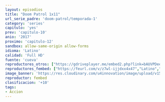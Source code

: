 ```yaml
---
layout: episodios
title: "Doom Patrol 1x11"
url_serie_padre: 'doom-patrol/temporada-1'
category: 'series'
capitulo: 'yes'
prev: 'capitulo-10'
anio: '2017'
proximo: 'capitulo-12'
sandbox: allow-same-origin allow-forms
idioma: 'Latino'
calidad: 'Full HD'
fuente: 'cueva'
reproductores_otros: ["https://gdriveplayer.me/embed2.php?link=bAUVPDeeQA0rrDu5A6n3hwosnOXUrhaYWhDArZLwdKzlFHPkXMMVkzmg3jgauRzwmKcCdVNYdwQPLA2d9DqPF6lRaawjD5bpWAls0sVQZl5Dvty5NHUzEMPRGA3S8teYpiWPk%252BpPY2gEDOaPYHTr2B7Bh0zrz8eaNIN%252F7h3CsNfjy4EWTx7Rno%252BJ0Of6GbXE7KzI8Bt8BB3tCkrv%252B2RZJQ","Latino","https://mstream.press/rso78ozbghen","Latino"]
reproductores_fembed: ["https://feurl.com/v/z7wl-ijjdxx4x47","Latino","https://feurl.com/v/m-8x5c55wzy47yx","Latino"]
image_banner: 'https://res.cloudinary.com/u4innovation/image/upload/v1564118443/doom-patrol-banner-min_fds0b1.jpg'
reproductor: fembed
clasificacion: '+10'
tags:
- Accion
---
```












